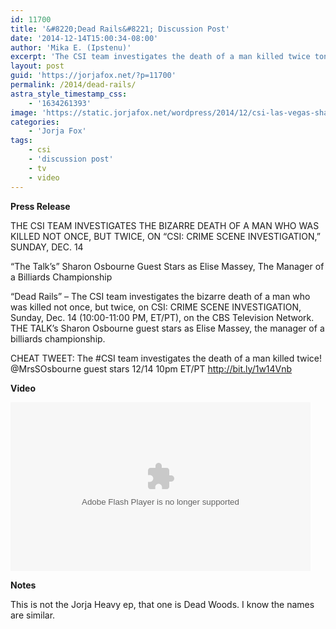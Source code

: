 ```yaml
---
id: 11700
title: '&#8220;Dead Rails&#8221; Discussion Post'
date: '2014-12-14T15:00:34-08:00'
author: 'Mika E. (Ipstenu)'
excerpt: 'The CSI team investigates the death of a man killed twice tonight on CBS.'
layout: post
guid: 'https://jorjafox.net/?p=11700'
permalink: /2014/dead-rails/
astra_style_timestamp_css:
    - '1634261393'
image: 'https://static.jorjafox.net/wordpress/2014/12/csi-las-vegas-sharon-osborne.jpg'
categories:
    - 'Jorja Fox'
tags:
    - csi
    - 'discussion post'
    - tv
    - video
---
```


<strong>Press Release</strong>

THE CSI TEAM INVESTIGATES THE BIZARRE DEATH OF A MAN WHO WAS KILLED NOT ONCE, BUT TWICE, ON “CSI: CRIME SCENE INVESTIGATION,” SUNDAY, DEC. 14

“The Talk’s” Sharon Osbourne Guest Stars as Elise Massey, The Manager of a Billiards Championship

“Dead Rails” – The CSI team investigates the bizarre death of a man who was killed not once, but twice, on CSI: CRIME SCENE INVESTIGATION, Sunday, Dec. 14 (10:00-11:00 PM, ET/PT), on the CBS Television Network. THE TALK’s Sharon Osbourne guest stars as Elise Massey, the manager of a billiards championship.

CHEAT TWEET: The #CSI team investigates the death of a man killed twice! @MrsSOsbourne guest stars 12/14 10pm ET/PT http://bit.ly/1w14Vnb

<strong>Video</strong>

<object width="480" height="270"><param name="movie" value="http://can.cbs.com/thunder/player/chrome/canplayer.swf?pid=U9ZG2m_JND1w&amp;partner=cbs&amp;gen=1" /><param name="allowFullScreen" value="true" /><param name="allowScriptAccess" value="always" /><embed width="480" height="270" src="http://can.cbs.com/thunder/player/chrome/canplayer.swf?pid=U9ZG2m_JND1w&amp;partner=cbs&amp;gen=1" allowfullscreen="allowfullscreen" allowscriptaccess="always" type="application/x-shockwave-flash" /></object>

<strong>Notes</strong>

This is not the Jorja Heavy ep, that one is Dead Woods. I know the names are similar.